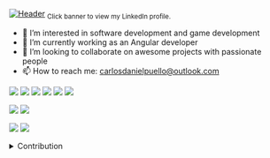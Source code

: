 

[![Header](https://i.imgur.com/cDhu2oP.png "Header")](https://www.linkedin.com/in/carlospuello/)
<sub>Click banner to view my LinkedIn profile.</sub>

- 👀 I’m interested in software development and game development
- 🌱 I’m currently working as an Angular developer
- 💞️ I’m looking to collaborate on awesome projects with passionate people
- 📫 How to reach me: carlosdanielpuello@outlook.com


![](https://img.shields.io/badge/Code-Python-informational?style=flat&logo=python&logoColor=white&color=43a047)
![](https://img.shields.io/badge/Code-Golang-informational?style=flat&logo=go&logoColor=white&color=43a047)
![](https://img.shields.io/badge/Code-Java-informational?style=flat&logo=java&logoColor=white&color=43a047)
![](https://img.shields.io/badge/Code-Javascript-informational?style=flat&logo=javascript&logoColor=white&color=43a047)
![](https://img.shields.io/badge/Code-React-informational?style=flat&logo=react&logoColor=white&color=43a047)
![](https://img.shields.io/badge/Code-Angular-informational?style=flat&logo=angular&logoColor=white&color=43a047)

![](https://img.shields.io/badge/Tools-MySQL-informational?style=flat&logo=mysql&logoColor=white&color=00766c)
![](https://img.shields.io/badge/Tools-MongoDB-informational?style=flat&logo=mongodb&logoColor=white&color=00766c)

![](https://img.shields.io/badge/Shell-Bash-informational?style=flat&logo=gnu-bash&logoColor=white&color=0095a8)
![](https://img.shields.io/badge/Shell-Terminal-informational?style=flat&logo=windows-terminal&logoColor=white&color=0095a8)

<details>
  <summary>Contribution</summary>

  <img align="left" alt="CarlosPuello's GitHub Stats" src="https://github-readme-stats.vercel.app/api?username=CarlosPuello&show_icons=true&hide_border=true" />

</details>
<!---
CarlosPuello/CarlosPuello is a ✨ special ✨ repository because its `README.md` (this file) appears on your GitHub profile.
You can click the Preview link to take a look at your changes.
--->
